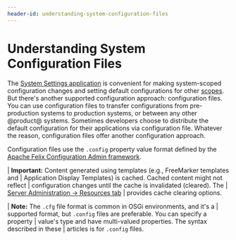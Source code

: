 ```yaml
---
header-id: understanding-system-configuration-files
---
```


# Understanding System Configuration Files

The [System Settings application](/docs/7-1/user/-/knowledge_base/u/system-settings) 
is convenient for making system-scoped configuration changes and setting default
configurations for other
[scopes](/docs/7-1/user/-/knowledge_base/u/setting-up#configuration-scope).
But there's another supported configuration approach: configuration files. You
can use configuration files to transfer configurations from pre-production
systems to production systems, or between any other @product@ systems. Sometimes
developers choose to distribute the default configuration for their applications
via configuration file. Whatever the reason, configuration files offer another
configuration approach.

Configuration files use the `.config` property value format defined by the 
[Apache Felix Configuration Admin framework](http://felix.apache.org/documentation/subprojects/apache-felix-config-admin.html). 

| **Important:** Content generated using templates (e.g., FreeMarker templates and
| Application Display Templates) is cached. Cached content might not reflect
| configuration changes until the cache is invalidated (cleared). The
| [Server Administration &rarr; Resources tab](/docs/7-1/user/-/knowledge_base/u/server-administration-resources)
| provides cache clearing options.

| **Note:** The `.cfg` file format is common in OSGi environments, and it's a
| supported format, but `.config` files are preferable. You can specify a property
| value's type and have multi-valued properties. The syntax described in these
| articles is for `.config` files.
